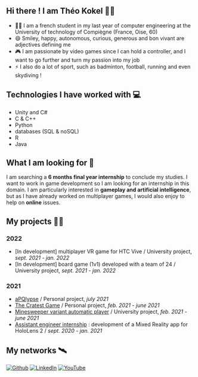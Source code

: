 ## Hi there ! I am Théo Kokel 🙋‍♂️
- 👨‍🎓 I am a french student in my last year of computer engineering at the University of technology of Compiègne (France, Oise, 60)
- 😄 Smiley, happy, autonomous, curious, generous and bon vivant are adjectives defining me
- 🎮 I am passionate by video games since I can hold a controller, and I want to go further and turn my passion into my job
- ⚡ I also do a lot of sport, such as badminton, football, running and even skydiving !  


## Technologies I have worked with 💻
- Unity and C#
- C & C++
- Python
- databases (SQL & noSQL) 
- R
- Java


## What I am looking for 👀
I am searching a **6 months final year internship** to conclude my studies. I want to work in game development so I am looking for an internship in this domain. 
I am particularly interested in **gameplay and artificial intelligence**, but as I have already worked on multiplayer games, I would also enjoy to help on **online** issues.


## My projects 👨‍💻
### 2022
- [In development] multiplayer VR game for HTC Vive / University project, *sept. 2021 - jan. 2022*
- [In development] board game (1v1) developed with a team of 24 / University project, *sept. 2021 - jan. 2022*

### 2021
- [aPQlypse](https://github.com/KokelSan/aPQlypse) / Personal project, *july 2021*  
- [The Cratest Game](https://github.com/KokelSan/The-Cratest-game) / Personal project, *feb. 2021 - june 2021*
- [Minesweeper variant automatic player](https://github.com/KokelSan/Minesweeper-variant-automatic-player) / University project, *feb. 2021 - june 2021*
- [Assistant engineer internship](https://github.com/KokelSan/HoloLens2-Internship) : development of a Mixed Reality app for HoloLens 2 / *sept. 2020 - jan. 2021*


## My networks 🛰️
<a href="https://github.com/KokelSan" target="_blank"><img alt="Github" src="https://img.shields.io/badge/GitHub-%2312100E.svg?&style=for-the-badge&logo=Github&logoColor=white" /></a>
<a href="https://www.linkedin.com/in/theo-kokel/" target="_blank"><img alt="LinkedIn" src="https://img.shields.io/badge/linkedin-%230077B5.svg?&style=for-the-badge&logo=linkedin&logoColor=white" /></a> 
<a href="https://www.youtube.com/" target="_blank"><img alt="YouTube" src="https://img.shields.io/badge/youtube-%23FF0000.svg?style=for-the-badge&logo=YouTube&logoColor=white" /></a>
